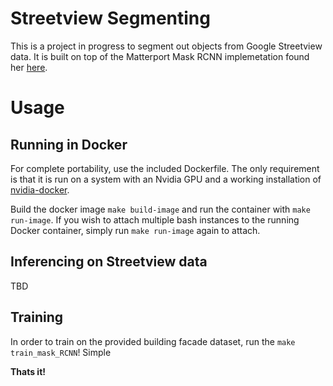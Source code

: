 # Streetview Segmenting

This is a project in progress to segment out objects from Google Streetview data. It is built on top of the Matterport Mask RCNN implemetation found her
[here](https://github.com/matterport/Mask_RCNN).

# Usage
## Running in Docker
For complete portability, use the included Dockerfile. The only requirement is that it is run on a system with an Nvidia GPU and a working installation of [nvidia-docker](https://github.com/NVIDIA/nvidia-docker).

Build the docker image `make build-image` and run the container with `make run-image`.
If you wish to attach multiple bash instances to the running Docker container, simply run `make run-image` again to attach.

## Inferencing on Streetview data
TBD

## Training
In order to train on the provided building facade dataset, run the `make train_mask_RCNN`! Simple 


**Thats it!**
